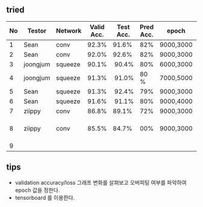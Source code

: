 ## tried
|  No | Testor  | Network | Valid Acc.|Test Acc. | Pred Acc.| epoch      | Learning Rate   | Batch | Optimizer  | Activation |win_stride|win_size  | time_shift|sample_rate  |back_vol.|back_freq.|dct_coef.|train_data|test_data|
|-----|---------|---------|---------- |----------|----------|--------------|-----------------|-------|------------|------------|----------|----------|-----------|-------------|---------|----------|---------|--------------|------------|
|  1  | Sean    |  conv   |  92.3%    |   91.6%  |   82%    | 9000,3000  | 0.001,0.0001    | 100   | Momentum   | Relu       | 10       |   30     | 100       |  16000      |  0.3    |  0.8     |   40    |   speech_dataset      |    audio    |
|  2  | Sean    |  conv   |  92.0%    |   92.6%  |   82%    | 9000,3000  | 0.002,0.0003    | 100   | Momentum   | Relu       | 10       |   30     | 100       |  16000      |  0.3    |  0.8     |   40    |   speech_dataset      |    audio    |
|  3  | joongjum| squeeze |  90.1%    |  90.4%   |   80%    | 6000,3000  | 0.001,0.0001    | 100   | RMSProp    | Relu       | 10       |   30     | 100       |  16000      |  0.3    |  0.9     |   40    |   speech_dataset      |    audio    |
|  4  | joongjum| squeeze |  91.3%    |  91.0%   |   80 %    | 7000,5000  | 0.001,0.0001    | 100   | RMSProp    | Relu       | 10       |   30     | 100       |  16000      |  0.1    |  0.8     |   40    |   speech_dataset      |    audio    |
|  5  | Sean    | squeeze |  91.3%    |  92.4%   |   79%    | 9000,3000  | 0.001,0.0001    | 100   | Adam       | Relu       | 10       |   30     | 100       |  16000      |  0.1    |  0.7     |   40    |   speech_dataset      |    audio    |
|  6  | Sean    | squeeze |  91.6%    |  91.1%   |   80%    | 9000,4000  | 0.001,0.0001    | 100   | Adam       | Relu       | 10       |   30     | 100       |  16000      |  0.3    |  0.9     |   40    |   speech_dataset      |    audio    |
|  7  | ziippy  | conv    |  86.8%  |  89.1%  |     72%     |   9000,3000  | 0.001,0.0001    | 100   | RMSProp   |  Relu      | 10       |   30     |  0        |  16000      |  0.1    |  0.8     |   40      |   speech_dataset_1200      |    audio_1200   |
|  8  | ziippy  | conv    |  85.5%  |  84.7%  |     00%     |   9000,3000  | 0.001,0.0001    | 100   | RMSProp   |  Relu      | 10       |   30     |  0        |  16000      |  0.1    |  0.8     |   40      |   speech_dataset_shift     |    audio        |
|  9  |         |         |           |          |          |            |                 |       |            |            |          |          |           |  16000      |         |          |         |         |        |


## tips
- validation accuracy/loss 그래프 변화를 살펴보고 오버피팅 여부를 파악하여 epoch 값을 정한다.
- tensorboard 를 이용한다.
